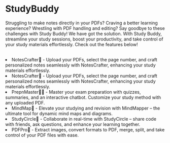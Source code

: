 # StudyBuddy

Struggling to make notes directly in your PDFs? Craving a better learning experience? Wrestling with PDF handling and editing? Say goodbye to these challenges with Study Buddy! We have got the solution. With Study Buddy, streamline your study sessions, boost your productivity, and take control of your study materials effortlessly. Check out the features below! <br> <br>
<li>NotesCrafter📝 - Upload your PDFs, select the page number, and craft personalized notes seamlessly with NotesCrafter, enhancing your study materials effortlessly.</li>

<li>NotesCrafter📝 - Upload your PDFs, select the page number, and craft personalized notes seamlessly with NotesCrafter, enhancing your study materials effortlessly.</li>
<li>PrepnMaster👨‍🏫 - Master your exam preparation with quizzes, summaries, and an interactive chatbot. Customize your study method with any uploaded PDF.</li>
<li>MindMap🧠 - Elevate your studying and revision with MindMapper – the ultimate tool for dynamic mind maps and diagrams.</li>
<li>StudyCircle📖 - Collaborate in real-time with StudyCircle – share code with friends, ask questions, and enhance your learning together.</li>
<li>PDFPro📒 - Extract images, convert formats to PDF, merge, split, and take control of your PDF files with ease.</li>
